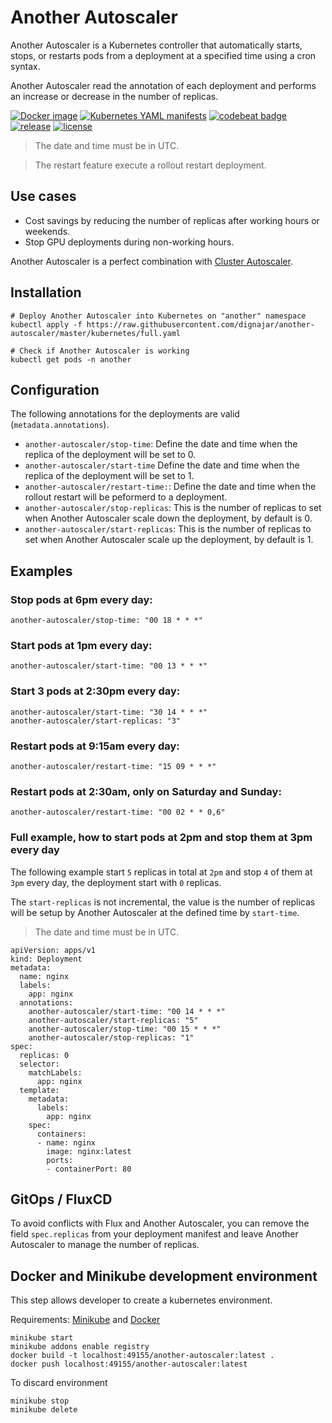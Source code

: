 # Another Autoscaler
Another Autoscaler is a Kubernetes controller that automatically starts, stops, or restarts pods from a deployment at a specified time using a cron syntax.

Another Autoscaler read the annotation of each deployment and performs an increase or decrease in the number of replicas.

[![Docker image](https://img.shields.io/badge/Docker-image-blue.svg)](https://github.com/dignajar/another-autoscaler/pkgs/container/another-autoscaler)
[![Kubernetes YAML manifests](https://img.shields.io/badge/Kubernetes-manifests-blue.svg)](https://github.com/dignajar/another-autoscaler/tree/master/kubernetes)
[![codebeat badge](https://codebeat.co/badges/f57de995-ca62-49e5-b309-82ed60570324)](https://codebeat.co/projects/github-com-dignajar-another-autoscaler-master)
[![release](https://img.shields.io/github/v/release/dignajar/another-autoscaler.svg)](https://github.com/dignajar/another-autoscaler/releases)
[![license](https://img.shields.io/badge/license-MIT-green)](https://github.com/dignajar/another-autoscaler/blob/master/LICENSE)

> The date and time must be in UTC.

> The restart feature execute a rollout restart deployment.

## Use cases
- Cost savings by reducing the number of replicas after working hours or weekends.
- Stop GPU deployments during non-working hours.

Another Autoscaler is a perfect combination with [Cluster Autoscaler](https://github.com/kubernetes/autoscaler/tree/master/cluster-autoscaler).

## Installation
```
# Deploy Another Autoscaler into Kubernetes on "another" namespace
kubectl apply -f https://raw.githubusercontent.com/dignajar/another-autoscaler/master/kubernetes/full.yaml

# Check if Another Autoscaler is working
kubectl get pods -n another
```

## Configuration
The following annotations for the deployments are valid (`metadata.annotations`).

- `another-autoscaler/stop-time`: Define the date and time when the replica of the deployment will be set to 0.
- `another-autoscaler/start-time` Define the date and time when the replica of the deployment will be set to 1.
- `another-autoscaler/restart-time:`: Define the date and time when the rollout restart will be peformerd to a deployment.
- `another-autoscaler/stop-replicas`: This is the number of replicas to set when Another Autoscaler scale down the deployment, by default is 0.
- `another-autoscaler/start-replicas`: This is the number of replicas to set when Another Autoscaler scale up the deployment, by default is 1.

## Examples

### Stop pods at 6pm every day:
```
another-autoscaler/stop-time: "00 18 * * *"
```

### Start pods at 1pm every day:
```
another-autoscaler/start-time: "00 13 * * *"
```

### Start 3 pods at 2:30pm every day:
```
another-autoscaler/start-time: "30 14 * * *"
another-autoscaler/start-replicas: "3"
```

### Restart pods at 9:15am every day:
```
another-autoscaler/restart-time: "15 09 * * *"
```

### Restart pods at 2:30am, only on Saturday and Sunday:
```
another-autoscaler/restart-time: "00 02 * * 0,6"
```

### Full example, how to start pods at 2pm and stop them at 3pm every day
The following example start `5` replicas in total at `2pm` and stop `4` of them at `3pm` every day, the deployment start with `0` replicas.

The `start-replicas` is not incremental, the value is the number of replicas will be setup by Another Autoscaler at the defined time by `start-time`.

> The date and time must be in UTC.

```
apiVersion: apps/v1
kind: Deployment
metadata:
  name: nginx
  labels:
    app: nginx
  annotations:
    another-autoscaler/start-time: "00 14 * * *"
    another-autoscaler/start-replicas: "5"
    another-autoscaler/stop-time: "00 15 * * *"
    another-autoscaler/stop-replicas: "1"
spec:
  replicas: 0
  selector:
    matchLabels:
      app: nginx
  template:
    metadata:
      labels:
        app: nginx
    spec:
      containers:
      - name: nginx
        image: nginx:latest
        ports:
        - containerPort: 80
```

## GitOps / FluxCD
To avoid conflicts with Flux and Another Autoscaler, you can remove the field `spec.replicas` from your deployment manifest and leave Another Autoscaler to manage the number of replicas.

## Docker and Minikube development environment

This step allows developer to create a kubernetes environment.

Requirements: [Minikube](https://minikube.sigs.k8s.io/docs/) and [Docker](https://docs.docker.com/engine/)

```
minikube start
minikube addons enable registry
docker build -t localhost:49155/another-autoscaler:latest .
docker push localhost:49155/another-autoscaler:latest

```

To discard environment
```
minikube stop
minikube delete
```